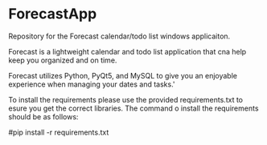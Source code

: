 # ForecastApp
Repository for the Forecast calendar/todo list windows applicaiton.

Forecast is a lightweight calendar and todo list application that cna help keep you organized and on time.

Forecast utilizes Python, PyQt5, and MySQL to give you an enjoyable experience when managing your dates and tasks.'

To install the requirements please use the provided requirements.txt to esure you get the correct libraries.
The command o install the requirements should be as follows:

#pip install -r requirements.txt
